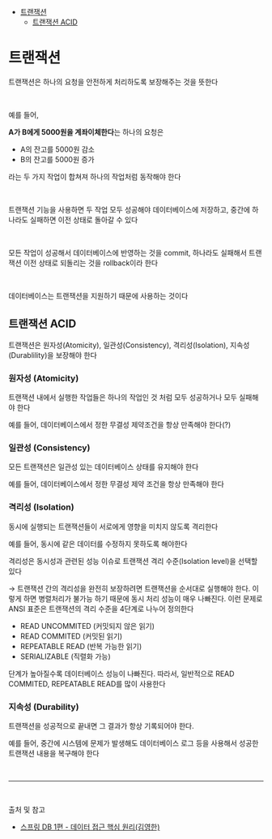 - [트랜잭션](#트랜잭션)
  - [트랜잭션 ACID](#트랜잭션-acid)

# 트랜잭션

트랜잭션은 하나의 요청을 안전하게 처리하도록 보장해주는 것을 뜻한다

<br/>

예를 들어,

**A가 B에게 5000원을 계좌이체한다**는 하나의 요청은

- A의 잔고를 5000원 감소
- B의 잔고를 5000원 증가

라는 두 가지 작업이 합쳐져 하나의 작업처럼 동작해야 한다

<br/>

트랜잭션 기능을 사용하면 두 작업 모두 성공해야 데이터베이스에 저장하고, 중간에 하나라도 실패하면 이전 상태로 돌아갈 수 있다

<br/>

모든 작업이 성공해서 데이터베이스에 반영하는 것을 commit, 하나라도 실패해서 트랜잭션 이전 상태로 되돌리는 것을 rollback이라 한다

<br/>

데이터베이스는 트랜잭션을 지원하기 때문에 사용하는 것이다

## 트랜잭션 ACID
트랜잭션은 원자성(Atomicity), 일관성(Consistency), 격리성(Isolation), 지속성(Durablility)을 보장해야 한다

### 원자성 (Atomicity)

트랜잭션 내에서 실행한 작업들은 하나의 작업인 것 처럼 모두 성공하거나 모두 실패해야 한다

예를 들어, 데이터베이스에서 정한 무결성 제약조건을 항상 만족해야 한다(?)

### 일관성 (Consistency)

모든 트랜잭션은 일관성 있는 데이터베이스 상태를 유지해야 한다

예를 들어, 데이터베이스에서 정한 무결성 제약 조건을 항상 만족해야 한다

### 격리성 (Isolation)

동시에 실행되는 트랜잭션들이 서로에게 영향을 미치지 않도록 격리한다

예를 들어, 동시에 같은 데이터를 수정하지 못하도록 해야한다

격리성은 동시성과 관련된 성능 이슈로 트랜잭션 격리 수준(Isolation level)을 선택할 있다

→ 트랜잭션 간의 격리성을 완전히 보장하려면 트랜잭션을 순서대로 실행해야 한다. 이렇게 하면 병렬처리가 불가능 하기 때문에 동시 처리 성능이 매우 나빠진다. 이런 문제로 ANSI 표준은 트랜잭션의 격리 수준을 4단계로 나누어 정의한다

- READ UNCOMMITED (커밋되지 않은 읽기)
- READ COMMITED (커밋된 읽기)
- REPEATABLE READ (반복 가능한 읽기)
- SERIALIZABLE (직렬화 가능)

단계가 높아질수록 데이터베이스 성능이 나빠진다.  따라서, 일반적으로 READ COMMITED, REPEATABLE READ를 많이 사용한다

### 지속성 (Durability)

트랜잭션을 성공적으로 끝내면 그 결과가 항상 기록되어야 한다.

예를 들어, 중간에 시스템에 문제가 발생해도 데이터베이스 로그 등을 사용해서 성공한 트랜잭션 내용을 복구해야 한다

<br/>

---

<br/>

출처 및 참고
- [스프링 DB 1편 - 데이터 접근 핵심 원리(김영한)](https://www.inflearn.com/course/%EC%8A%A4%ED%94%84%EB%A7%81-db-1/dashboard)